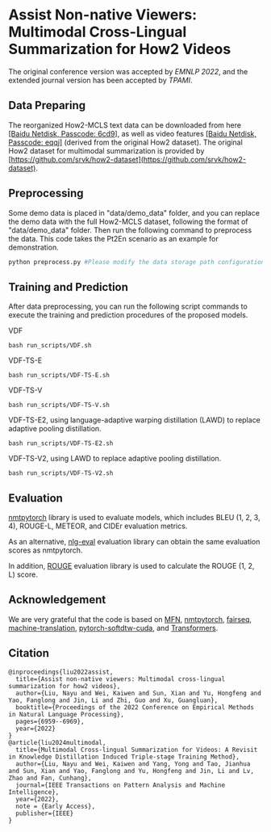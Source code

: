 # Assist Non-native Viewers: Multimodal Cross-Lingual Summarization for How2 Videos
The original conference version was accepted by *EMNLP 2022*, and the extended journal version has been accepted by *TPAMI*.

## Data Preparing
The reorganized How2-MCLS text data can be downloaded from here [[Baidu Netdisk, Passcode: 6cd9]](https://pan.baidu.com/s/1Kj2F6N4dC_1qZ89QYvR_EA), as well as video features [[Baidu Netdisk, Passcode: eqqj]](https://pan.baidu.com/s/1JxkceABDIDkkP3SS3ejX5g) (derived from the original How2 dataset). The original How2 dataset for multimodal summarization is provided by [https://github.com/srvk/how2-dataset](https://github.com/srvk/how2-dataset).

## Preprocessing
Some demo data is placed in "data/demo_data" folder, and you can replace the demo data with the full How2-MCLS dataset, following the format of "data/demo_data" folder. Then run the following command to preprocess the data. This code takes the Pt2En scenario as an example for demonstration.

 ```python
python preprocess.py #Please modify the data storage path configuration.
 ```

## Training and Prediction
After data preprocessing, you can run the following script commands to execute the training and prediction procedures of the proposed models.

VDF

```
bash run_scripts/VDF.sh
```

VDF-TS-E

```
bash run_scripts/VDF-TS-E.sh
```

VDF-TS-V

```
bash run_scripts/VDF-TS-V.sh
```

VDF-TS-E2, using language-adaptive warping distillation (LAWD) to replace adaptive pooling distillation.

```
bash run_scripts/VDF-TS-E2.sh
```

VDF-TS-V2, using LAWD to replace adaptive pooling distillation.

```
bash run_scripts/VDF-TS-V2.sh
```


## Evaluation
[nmtpytorch](https://github.com/srvk/how2-dataset) library is used to evaluate models, which includes BLEU (1, 2, 3, 4), ROUGE-L, METEOR, and CIDEr evaluation metrics. 

As an alternative, [nlg-eval](https://github.com/Maluuba/nlg-eval) evaluation library can obtain the same evaluation scores as nmtpytorch.

In addition, [ROUGE](https://github.com/neural-dialogue-metrics/rouge) evaluation library is used to calculate the ROUGE (1, 2, L) score.

## Acknowledgement
We are very grateful that the code is based on [MFN](https://github.com/forkarinda/MFN), [nmtpytorch](https://github.com/srvk/how2-dataset), [fairseq](https://github.com/pytorch/fairseq), [machine-translation](https://github.com/tangbinh/machine-translation), [pytorch-softdtw-cuda](https://github.com/Maghoumi/pytorch-softdtw-cuda), and [Transformers](https://github.com/huggingface/transformers).

## Citation
```
@inproceedings{liu2022assist,
  title={Assist non-native viewers: Multimodal cross-lingual summarization for how2 videos},
  author={Liu, Nayu and Wei, Kaiwen and Sun, Xian and Yu, Hongfeng and Yao, Fanglong and Jin, Li and Zhi, Guo and Xu, Guangluan},
  booktitle={Proceedings of the 2022 Conference on Empirical Methods in Natural Language Processing},
  pages={6959--6969},
  year={2022}
}
@article{liu2024multimodal,
  title={Multimodal Cross-lingual Summarization for Videos: A Revisit in Knowledge Distillation Induced Triple-stage Training Method},
  author={Liu, Nayu and Wei, Kaiwen and Yang, Yong and Tao, Jianhua and Sun, Xian and Yao, Fanglong and Yu, Hongfeng and Jin, Li and Lv, Zhao and Fan, Cunhang},
  journal={IEEE Transactions on Pattern Analysis and Machine Intelligence},
  year={2022},
  note = {Early Access},
  publisher={IEEE}
}
```
